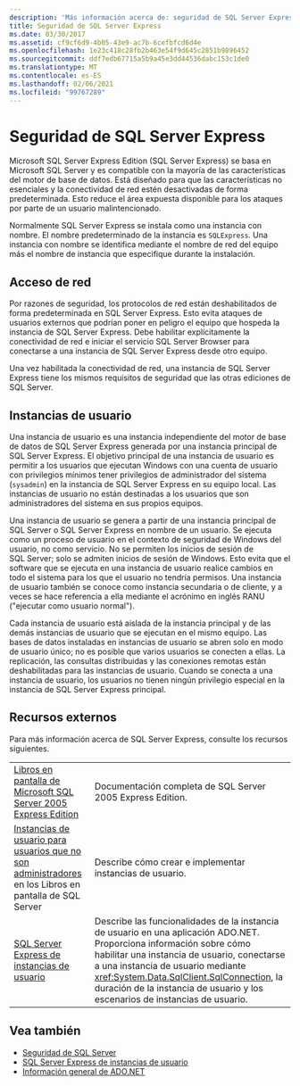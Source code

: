 ```yaml
---
description: 'Más información acerca de: seguridad de SQL Server Express'
title: Seguridad de SQL Server Express
ms.date: 03/30/2017
ms.assetid: cf9cf6d9-4b05-43e9-ac7b-6cefbfcd6d4e
ms.openlocfilehash: 1e23c418c28fb2b463e54f9d645c2851b9896452
ms.sourcegitcommit: ddf7edb67715a5b9a45e3dd44536dabc153c1de0
ms.translationtype: MT
ms.contentlocale: es-ES
ms.lasthandoff: 02/06/2021
ms.locfileid: "99767289"
---
```

# <a name="sql-server-express-security"></a>Seguridad de SQL Server Express

Microsoft SQL Server Express Edition (SQL Server Express) se basa en Microsoft SQL Server y es compatible con la mayoría de las características del motor de base de datos. Está diseñado para que las características no esenciales y la conectividad de red estén desactivadas de forma predeterminada. Esto reduce el área expuesta disponible para los ataques por parte de un usuario malintencionado.  
  
 Normalmente SQL Server Express se instala como una instancia con nombre. El nombre predeterminado de la instancia es `SQLExpress`. Una instancia con nombre se identifica mediante el nombre de red del equipo más el nombre de instancia que especifique durante la instalación.  
  
## <a name="network-access"></a>Acceso de red  

 Por razones de seguridad, los protocolos de red están deshabilitados de forma predeterminada en SQL Server Express. Esto evita ataques de usuarios externos que podrían poner en peligro el equipo que hospeda la instancia de SQL Server Express. Debe habilitar explícitamente la conectividad de red e iniciar el servicio SQL Server Browser para conectarse a una instancia de SQL Server Express desde otro equipo.  
  
 Una vez habilitada la conectividad de red, una instancia de SQL Server Express tiene los mismos requisitos de seguridad que las otras ediciones de SQL Server.  
  
## <a name="user-instances"></a>Instancias de usuario  

 Una instancia de usuario es una instancia independiente del motor de base de datos de SQL Server Express generada por una instancia principal de SQL Server Express. El objetivo principal de una instancia de usuario es permitir a los usuarios que ejecutan Windows con una cuenta de usuario con privilegios mínimos tener privilegios de administrador del sistema (`sysadmin`) en la instancia de SQL Server Express en su equipo local. Las instancias de usuario no están destinadas a los usuarios que son administradores del sistema en sus propios equipos.  
  
 Una instancia de usuario se genera a partir de una instancia principal de SQL Server o SQL Server Express en nombre de un usuario. Se ejecuta como un proceso de usuario en el contexto de seguridad de Windows del usuario, no como servicio. No se permiten los inicios de sesión de SQL Server; solo se admiten inicios de sesión de Windows. Esto evita que el software que se ejecuta en una instancia de usuario realice cambios en todo el sistema para los que el usuario no tendría permisos. Una instancia de usuario también se conoce como instancia secundaria o de cliente, y a veces se hace referencia a ella mediante el acrónimo en inglés RANU ("ejecutar como usuario normal").  
  
 Cada instancia de usuario está aislada de la instancia principal y de las demás instancias de usuario que se ejecutan en el mismo equipo. Las bases de datos instaladas en instancias de usuario se abren solo en modo de usuario único; no es posible que varios usuarios se conecten a ellas. La replicación, las consultas distribuidas y las conexiones remotas están deshabilitadas para las instancias de usuario. Cuando se conecta a una instancia de usuario, los usuarios no tienen ningún privilegio especial en la instancia de SQL Server Express principal.  
  
## <a name="external-resources"></a>Recursos externos  

 Para más información acerca de SQL Server Express, consulte los recursos siguientes.  
  
|||  
|-|-|  
|[Libros en pantalla de Microsoft SQL Server 2005 Express Edition](/previous-versions/sql/sql-server-2005/ms165706(v=sql.90))|Documentación completa de SQL Server 2005 Express Edition.|  
|[Instancias de usuario para usuarios que no son administradores](/previous-versions/sql/sql-server-2008/ms143684(v=sql.100)) en los Libros en pantalla de SQL Server|Describe cómo crear e implementar instancias de usuario.|  
|[SQL Server Express de instancias de usuario](sql-server-express-user-instances.md)|Describe las funcionalidades de la instancia de usuario en una aplicación ADO.NET. Proporciona información sobre cómo habilitar una instancia de usuario, conectarse a una instancia de usuario mediante <xref:System.Data.SqlClient.SqlConnection>, la duración de la instancia de usuario y los escenarios de instancias de usuario.|  
  
## <a name="see-also"></a>Vea también

- [Seguridad de SQL Server](sql-server-security.md)
- [SQL Server Express de instancias de usuario](sql-server-express-user-instances.md)
- [Información general de ADO.NET](../ado-net-overview.md)
